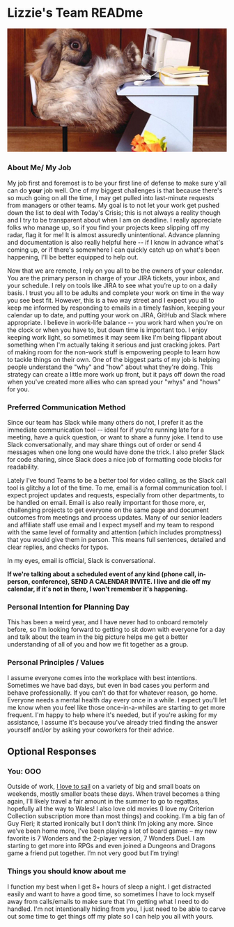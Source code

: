 # Lizzie's Team READme

![live feed inside my home during the work week](https://github.com/lizmeister321/abunchofstuff/blob/team-readme-update/bunny_computer.jpg)

### About Me/ My Job 
My job first and foremost is to be your first line of defense to make sure y'all can do **your** job well. One of my biggest challenges is that because there's so much going on all the time, I may get pulled into  last-minute requests from managers or other teams. My goal is to not let your work get pushed down the list to deal with Today's Crisis; this is not always a reality though and I try to be transparent about when I am on deadline. I really appreciate folks who manage up, so if you find your projects keep slipping off my radar, flag it for me! It is almost assuredly unintentional.  Advance planning and documentation is also really helpful here -- if I know in advance what's coming up, or if there's somewhere I can quickly catch up on what's been happening, I'll be better equipped to help out. 

Now that we are remote, I rely on you all to be the owners of your calendar. You are the primary person in charge of your JIRA tickets, your inbox, and your schedule. I rely on tools like JIRA to see what you’re up to on a daily basis. I trust you all to be adults and complete your work on time in the way you see best fit. However, this is a two way street and I expect you all to keep me informed by responding to emails in a timely fashion, keeping your calendar up to date, and putting your work on JIRA, GitHub and Slack where appropriate. 
I believe in work-life balance -- you work hard when you're on the clock or when you have to, but down time is important too. I enjoy keeping work light, so sometimes it may seem like I'm being flippant about something when I'm actually taking it serious and just cracking jokes. Part of making room for the non-work stuff is empowering people to learn how to tackle things on their own. One of the biggest parts of my job is helping people understand the "why" and "how" about what they're doing. This strategy can create a little more work up front, but it pays off down the road when you've created more allies who can spread your "whys" and "hows" for you. 

### Preferred Communication Method
Since our team has Slack while many others do not, I prefer it as the immediate communication tool -- ideal for if you're running late for a meeting, have a quick question, or want to share a funny joke. I tend to use Slack conversationally, and may share things out of order or send 4 messages when one long one would have done the trick. I also prefer Slack for code sharing, since Slack does a nice job of formatting code blocks for readability. 

Lately I’ve found Teams to be a better tool for video calling, as the Slack call tool is glitchy a lot of the time.
To me, email is a formal communication tool. I expect project updates and requests, especially from other departments, to be handled on email. Email is also really important for those more, er, challenging projects to get everyone on the same page and document outcomes from meetings and process updates. Many of our senior leaders and affiliate staff use email and I expect myself and my team to respond with the same level of formality and attention (which includes promptness) that you would give them in person. This means full sentences, detailed and clear replies, and checks for typos. 

In my eyes, email is official, Slack is conversational. 

**If we're talking about a scheduled event of any kind (phone call, in-person, conference), SEND A CALENDAR INVITE. I live and die off my calendar, if it's not in there, I won't remember it's happening.**

### Personal Intention for Planning Day
This has been a weird year, and I have never had to onboard remotely before, so I’m looking forward to getting to sit down with everyone for a day and talk about the team in the big picture helps me get a better understanding of all of you and how we fit together as a group. 

### Personal Principles / Values
I assume everyone comes into the workplace with best intentions. Sometimes we have bad days, but even in bad cases you perform and behave professionally. If you can't do that for whatever reason, go home. Everyone needs a mental health day every once in a while. I expect you'll let me know when you feel like those once-in-a-whiles are starting to get more frequent. I'm happy to help where it's needed, but if you're asking for my assistance, I assume it's because you've already tried finding the answer yourself and/or by asking your coworkers for their advice. 

## Optional Responses

### You: OOO
Outside of work, [I love to sail]( https://www.instagram.com/p/B1woSJpg1xg/) on a variety of big and small boats on weekends, mostly smaller boats these days. When travel becomes a thing again, I’ll likely travel a fair amount in the summer to go to regattas, hopefully all the way to Wales! I also love old movies (I love my Criterion Collection subscription more than most things) and cooking. I’m a big fan of Guy Fieri; it started ironically but I don’t think I’m joking any more. 
Since we’ve been home more, I’ve been playing a lot of board games – my  new favorite is 7 Wonders and the 2-player version, 7 Wonders Duel. I am starting to get more into RPGs and even joined a Dungeons and Dragons game a friend put together. I’m not very good but I’m trying! 

### Things you should know about me
I function my best when I get 8+ hours of sleep a night. I get distracted easily and want to have a good time, so sometimes I have to lock myself away from calls/emails to make sure that I'm getting what I need to do handled. I'm not intentionally hiding from you, I just need to be able to carve out some time to get things off my plate so I can help you all with yours.  
